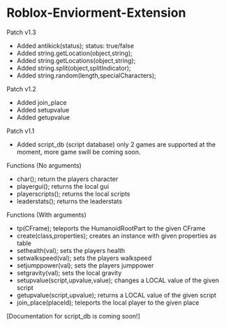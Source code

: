 # Roblox-Enviorment-Extension

Patch v1.3
 - Added antikick(status); status: true/false
 - Added string.getLocation(object,string);
 - Added string.getLocations(object,string);
 - Added string.split(object,splitIndicator);
 - Added string.random(length,specialCharacters);

Patch v1.2
 - Added join_place
 - Added setupvalue
 - Added getupvalue

Patch v1.1
 - Added script_db (script database) only 2 games are supported at the moment, more game swill be coming soon.

Functions (No arguments)
 - char(); return the players character
 - playergui(); returns the local gui
 - playerscripts(); returns the local scripts
 - leaderstats(); returns the leaderstats
 
Functions (With arguments)
 - tp(CFrame); teleports the HumanoidRootPart to the given CFrame
 - create(class,properties); creates an instance with given properties as table
 - sethealth(val); sets the players health
 - setwalkspeed(val); sets the players walkspeed
 - setjumppower(val); sets the players jumppower
 - setgravity(val); sets the local gravity
 - setupvalue(script,upvalue,value); changes a LOCAL value of the given script
 - getupvalue(script,upvalue); returns a LOCAL value of the given script
 - join_place(placeId); teleports the local player to the given place

[Documentation for script_db is coming soon!]
